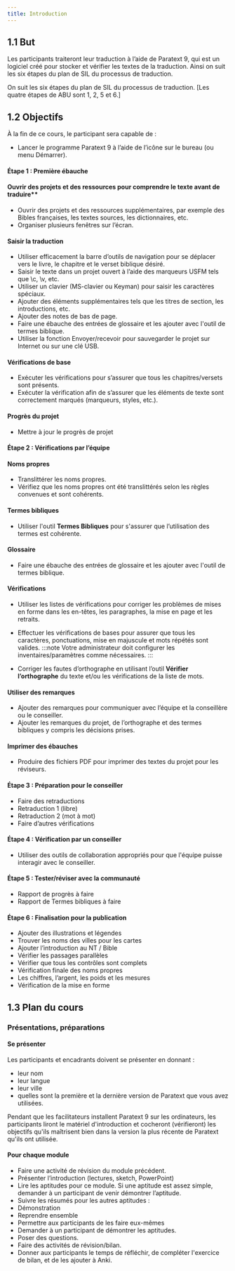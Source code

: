 ```yaml
---
title: Introduction
---
```


## 1.1 But

Les participants traiteront leur traduction à l’aide de Paratext 9, qui est un logiciel créé pour stocker et vérifier les textes de la traduction. Ainsi on suit les six étapes du plan de SIL du processus de traduction.

On suit les six étapes du plan de SIL du processus de traduction. [Les quatre étapes de ABU sont 1, 2, 5 et 6.]


## 1.2 Objectifs

À la fin de ce cours, le participant sera capable de :

-  Lancer le programme Paratext 9 à l’aide de l’icône sur le bureau (ou menu Démarrer).

#### Étape 1 : Première ébauche

#### Ouvrir des projets et des ressources pour comprendre le texte avant de traduire**

-  Ouvrir des projets et des ressources supplémentaires, par exemple des Bibles françaises, les textes sources, les dictionnaires, etc.
-  Organiser plusieurs fenêtres sur l’écran.

#### Saisir la traduction

-  Utiliser efficacement la barre d’outils de navigation pour se déplacer vers le livre, le chapitre et le verset biblique désiré.
-  Saisir le texte dans un projet ouvert à l’aide des marqueurs USFM tels que \\c, \\v, etc.
-  Utiliser un clavier (MS-clavier ou Keyman) pour saisir les caractères spéciaux.
-  Ajouter des éléments supplémentaires tels que les titres de section, les introductions, etc.
-  Ajouter des notes de bas de page.
-  Faire une ébauche des entrées de glossaire et les ajouter avec l'outil de termes biblique.
-  Utiliser la fonction Envoyer/recevoir pour sauvegarder le projet sur Internet ou sur une clé USB.

#### Vérifications de base

-  Exécuter les vérifications pour s’assurer que tous les chapitres/versets sont présents.
-  Exécuter la vérification afin de s’assurer que les éléments de texte sont correctement marqués (marqueurs, styles, etc.).

#### Progrès du projet

-  Mettre à jour le progrès de projet

#### Étape 2 : Vérifications par l’équipe

#### Noms propres

-  Translittérer les noms propres.
-  Vérifiez que les noms propres ont été translittérés selon les règles convenues et sont cohérents.

#### Termes bibliques

-  Utiliser l'outil **Termes Bibliques** pour s'assurer que l’utilisation des termes est cohérente.

#### Glossaire

-  Faire une ébauche des entrées de glossaire et les ajouter avec l'outil de termes biblique.

#### Vérifications

-  Utiliser les listes de vérifications pour corriger les problèmes de mises en forme dans les en-têtes, les paragraphes, la mise en page et les retraits. 
-  Effectuer les vérifications de bases pour assurer que tous les caractères, ponctuations, mise en majuscule et mots répétés sont valides.
:::note
Votre administrateur doit configurer les inventaires/paramètres comme nécessaires.
:::

-  Corriger les fautes d’orthographe en utilisant l’outil **Vérifier l’orthographe** du texte et/ou les vérifications de la liste de mots.

#### Utiliser des remarques

-  Ajouter des remarques pour communiquer avec l’équipe et la conseillère ou le conseiller.
-  Ajouter les remarques du projet, de l’orthographe et des termes bibliques y compris les décisions prises.

#### Imprimer des ébauches

-  Produire des fichiers PDF pour imprimer des textes du projet pour les réviseurs.

#### Étape 3 : Préparation pour le conseiller

-  Faire des retraductions
-  Retraduction 1 (libre)
-  Retraduction 2 (mot à mot)
-  Faire d’autres vérifications

#### Étape 4 : Vérification par un conseiller

-  Utiliser des outils de collaboration appropriés pour que l'équipe puisse interagir avec le conseiller.

#### Étape 5 : Tester/réviser avec la communauté

-  Rapport de progrès à faire
-  Rapport de Termes bibliques à faire

#### Étape 6 : Finalisation pour la publication

-  Ajouter des illustrations et légendes
-  Trouver les noms des villes pour les cartes
-  Ajouter l’introduction au NT / Bible
-  Vérifier les passages parallèles
-  Vérifier que tous les contrôles sont complets
-  Vérification finale des noms propres
-  Les chiffres, l’argent, les poids et les mesures
-  Vérification de la mise en forme


## 1.3 Plan du cours

### Présentations, préparations

#### Se présenter

Les participants et encadrants doivent se présenter en donnant :

-  leur nom
-  leur langue
-  leur ville
-  quelles sont la première et la dernière version de Paratext que vous avez utilisées.

Pendant que les facilitateurs installent Paratext 9 sur les ordinateurs, les participants liront le matériel d'introduction et cocheront (vérifieront) les objectifs qu'ils maîtrisent bien dans la version la plus récente de Paratext qu'ils ont utilisée.

#### Pour chaque module

-  Faire une activité de révision du module précédent.
-  Présenter l’introduction (lectures, sketch, PowerPoint)
-  Lire les aptitudes pour ce module. Si une aptitude est assez simple, demander à un participant de venir démontrer l’aptitude.
-  Suivre les résumés pour les autres aptitudes :
-  Démonstration
-  Reprendre ensemble
-  Permettre aux participants de les faire eux-mêmes
-  Demander à un participant de démontrer les aptitudes.
-  Poser des questions.
-  Faire des activités de révision/bilan.
-  Donner aux participants le temps de réfléchir, de compléter l'exercice de bilan, et de les ajouter à Anki.


